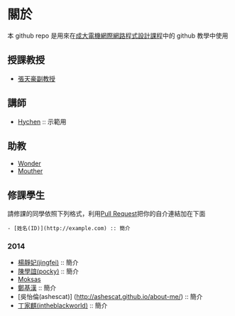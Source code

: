 關於
=====

本 github repo 是用來在[成大電機網際網路程式設計課程][1]中的 github 教學中使用

## 授課教授
- [張天豪副教授](http://office.ee.ncku.edu.tw/nckueechinese/professor/T710-darby/T0000000c.htm)

## 講師
- [Hychen](http://hychen.wuweig.org/about-me/) :: 示範用

## 助教
- [Wonder](http://merry.ee.ncku.edu.tw/~wonder/about-me/)
- [Mouther](http://mouther.github.io/about-me/)

## 修課學生

請修課的同學依照下列格式，利用[Pull Request][1]把你的自介連結加在下面

```
- [姓名(ID)](http://example.com) :: 簡介
```

### 2014

- [楊靜妃(jingfei)](http://jingfei.github.io/about-me/) :: 簡介
- [陳學誼(pocky)](http://pockychen.github.io/about-me/) :: 簡介
- [Moksas](http://moksas.github.io/about-me/)
- [鄭基漢](http://hanago.github.io/about-me/) :: 簡介
- [吳怡倫(ashescat)] (http://ashescat.github.io/about-me/) :: 簡介
- [丁家麒(intheblackworld)](http://intheblackworld.github.io/about-me/) :: 簡介

[1]: http://zoro.ee.ncku.edu.tw/wp2014/
[2]: https://help.github.com/articles/using-pull-requests
